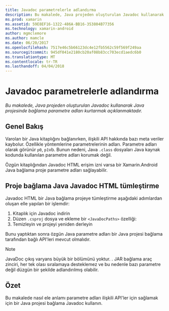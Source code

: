 ```yaml
---
title: Javadoc parametrelerle adlandırma
description: Bu makalede, Java projeden oluşturulan Javadoc kullanarak Java projesinde bağlama parametre adları kurtarmak açıklanmaktadır.
ms.prod: xamarin
ms.assetid: 59E8EF16-1322-486A-BB16-353804B77356
ms.technology: xamarin-android
author: mgmclemore
ms.author: mamcle
ms.date: 06/20/2017
ms.openlocfilehash: 7517e46c5b66123dc4e12fb5562c59f569f249aa
ms.sourcegitcommit: 945df041e2180cb20af08b83cc703ecd1aedc6b0
ms.translationtype: MT
ms.contentlocale: tr-TR
ms.lasthandoff: 04/04/2018
---
```

# <a name="naming-parameters-with-javadoc"></a>Javadoc parametrelerle adlandırma

_Bu makalede, Java projeden oluşturulan Javadoc kullanarak Java projesinde bağlama parametre adları kurtarmak açıklanmaktadır._


## <a name="overview"></a>Genel Bakış

Varolan bir Java kitaplığını bağlanırken, ilişkili API hakkında bazı meta veriler kaybolur. Özellikle yöntemlerine parametrelerinin adları. Parametre adları olarak görünür `p0`, `p1`vb. Bunun nedeni, Java `.class` dosyaları Java kaynak kodunda kullanılan parametre adları korumak değil. 

Özgün kitaplığından Javadoc HTML erişim izni varsa bir Xamarin.Android Java bağlama proje parametre adları sağlayabilir. 

## <a name="integrating-javadoc-html-into-a-java-binding-project"></a>Proje bağlama Java Javadoc HTML tümleştirme

Javadoc HTML bir Java bağlama projeye tümleştirme aşağıdaki adımlardan oluşan elle yapılan bir işlemdir: 

1.  Kitaplık için Javadoc indirin
2.  Düzen `.csproj` dosya ve ekleme bir `<JavaDocPaths>` özelliği:
3.  Temizleyin ve projeyi yeniden derleyin

Bunu yaptıktan sonra özgün Java parametre adları bir Java projesi bağlama tarafından bağlı API'leri mevcut olmalıdır. 


> [!NOTE]
> JavaDoc çıkış varyans büyük bir bölümünü yoktur. . JAR bağlama araç zinciri, her tek olası sıralamaya desteklemez ve bu nedenle bazı parametre değil düzgün bir şekilde adlandırılmış olabilir.


## <a name="summary"></a>Özet

Bu makalede nasıl ele anlamı parametre adları ilişkili API'ler için sağlamak için bir Java projesi bağlama Javadoc kullanın. 


